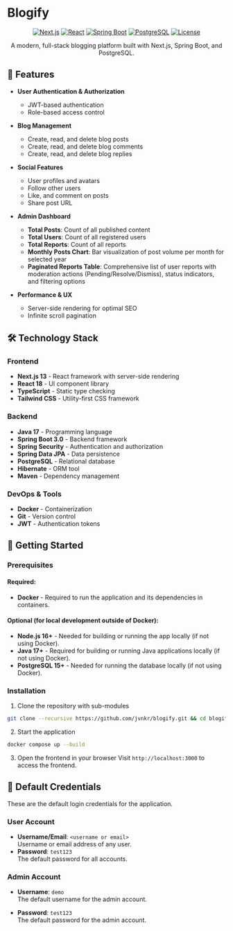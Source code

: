 # Blogify

<div align="center">

[![Next.js](https://img.shields.io/badge/Next.js-13-black?style=flat&logo=next.js)](https://nextjs.org/)
[![React](https://img.shields.io/badge/React-18-blue?style=flat&logo=react)](https://reactjs.org/)
[![Spring Boot](https://img.shields.io/badge/Spring%20Boot-3.0-brightgreen?style=flat&logo=spring)](https://spring.io/projects/spring-boot)
[![PostgreSQL](https://img.shields.io/badge/PostgreSQL-15-blue?style=flat&logo=postgresql)](https://www.postgresql.org/)
[![License](https://img.shields.io/badge/License-GPLv3-blue.svg)](LICENSE)

A modern, full-stack blogging platform built with Next.js, Spring Boot, and PostgreSQL.

</div>

## 🌟 Features

- **User Authentication & Authorization**

  - JWT-based authentication
  - Role-based access control

- **Blog Management**

  - Create, read, and delete blog posts
  - Create, read, and delete blog comments
  - Create, read, and delete blog replies

- **Social Features**

  - User profiles and avatars
  - Follow other users
  - Like, and comment on posts
  - Share post URL

- **Admin Dashboard**

  - **Total Posts**: Count of all published content
  - **Total Users**: Count of all registered users
  - **Total Reports**: Count of all reports
  - **Monthly Posts Chart**: Bar visualization of post volume per month for selected year
  - **Paginated Reports Table**: Comprehensive list of user reports with moderation actions (Pending/Resolve/Dismiss), status indicators, and filtering options

- **Performance & UX**
  - Server-side rendering for optimal SEO
  - Infinite scroll pagination

## 🛠️ Technology Stack

### Frontend

- **Next.js 13** - React framework with server-side rendering
- **React 18** - UI component library
- **TypeScript** - Static type checking
- **Tailwind CSS** - Utility-first CSS framework

### Backend

- **Java 17** - Programming language
- **Spring Boot 3.0** - Backend framework
- **Spring Security** - Authentication and authorization
- **Spring Data JPA** - Data persistence
- **PostgreSQL** - Relational database
- **Hibernate** - ORM tool
- **Maven** - Dependency management

### DevOps & Tools

- **Docker** - Containerization
- **Git** - Version control
- **JWT** - Authentication tokens

## 🚀 Getting Started

### Prerequisites

#### Required:

- **Docker** - Required to run the application and its dependencies in containers.

#### Optional (for local development outside of Docker):

- **Node.js 16+** - Needed for building or running the app locally (if not using Docker).
- **Java 17+** - Required for building or running Java applications locally (if not using Docker).
- **PostgreSQL 15+** - Needed for running the database locally (if not using Docker).

### Installation

1. Clone the repository with sub-modules

```bash
git clone --recursive https://github.com/jvnkr/blogify.git && cd blogify
```

2. Start the application

```bash
docker compose up --build
```

3. Open the frontend in your browser
   Visit `http://localhost:3000` to access the frontend.

## 🔑 Default Credentials

These are the default login credentials for the application.

### User Account

- **Username/Email**: `<username or email>`  
  Username or email address of any user.
- **Password**: `test123`  
  The default password for all accounts.

### Admin Account

- **Username**: `demo`  
  The default username for the admin account.

- **Password**: `test123`  
  The default password for the admin account.
